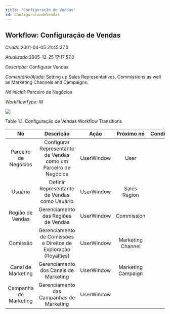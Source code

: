 ```yaml
---
title: "Configuração de Vendas"
id: ConfiguracaodeVendas
---
```

<div id="d33025e1" class="section chapter">

<div class="titlepage">

<div>

<div>

## Workflow: Configuração de Vendas

</div>

</div>

</div>

<span class="emphasis"> *Criado:*</span>2001-04-05 21:45:37.0

<span class="emphasis">*Atualizado:*</span>2005-12-25 17:17:57.0

<span class="emphasis"> *Descrição:* </span> Configurar Vendas

<span class="emphasis"> *Comentário/Ajuda:* </span>Setting up Sales
Representatives, Commissions as well as Marketing Channels and
Campaigns.

<span class="emphasis"> *Nó inicial:* </span>Parceiro de Negócios

<span class="emphasis"> *WorkFlowType:* </span>W

![](/img/manual/ConfiguracaodeVendas.png)

<div id="d33025e30" class="table">

<div class="table-title">

Table 1.1. Configuração de Vendas Workflow
Transitions

</div>

<div class="table-contents">

|          Nó           |                            Descrição                            |    Ação    |     Próximo nó     | Condição |
| :-------------------: | :-------------------------------------------------------------: | :--------: | :----------------: | :------: |
| Parceiro de Negócios  | Configurar Representante de Vendas como um Parceiro de Negócios | UserWindow |        User        |          |
|        Usuário        |          Definir Representante de Vendas como Usuário           | UserWindow |    Sales Region    |          |
|   Região de Vendas    |               Gerenciamento das Regiões de Vendas               | UserWindow |     Commission     |          |
|       Comissão        | Gerenciamento de Comissões e Direitos de Exploração (Royalties) | UserWindow | Marketing Channel  |          |
|  Canal de Marketing   |              Gerenciamento dos Canais de Marketing              | UserWindow | Marketing Campaign |          |
| Campanha de Marketing |            Gerenciamento das Campanhas de Marketing             | UserWindow |                    |          |

</div>

</div>

  

</div>
